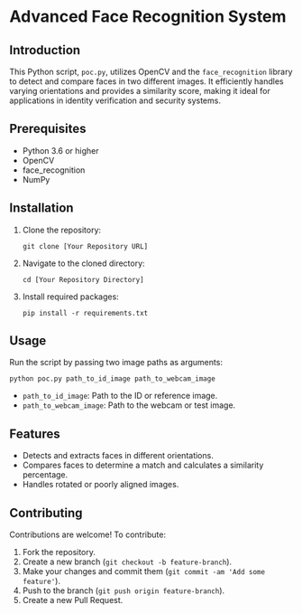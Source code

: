# Advanced Face Recognition System

## Introduction
This Python script, `poc.py`, utilizes OpenCV and the `face_recognition` library to detect and compare faces in two different images. It efficiently handles varying orientations and provides a similarity score, making it ideal for applications in identity verification and security systems.

## Prerequisites
- Python 3.6 or higher
- OpenCV
- face_recognition
- NumPy

## Installation
1. Clone the repository:
   ```
   git clone [Your Repository URL]
   ```
2. Navigate to the cloned directory:
   ```
   cd [Your Repository Directory]
   ```
3. Install required packages:
   ```
   pip install -r requirements.txt
   ```

## Usage
Run the script by passing two image paths as arguments:
```
python poc.py path_to_id_image path_to_webcam_image
```
- `path_to_id_image`: Path to the ID or reference image.
- `path_to_webcam_image`: Path to the webcam or test image.

## Features
- Detects and extracts faces in different orientations.
- Compares faces to determine a match and calculates a similarity percentage.
- Handles rotated or poorly aligned images.

## Contributing
Contributions are welcome! To contribute:
1. Fork the repository.
2. Create a new branch (`git checkout -b feature-branch`).
3. Make your changes and commit them (`git commit -am 'Add some feature'`).
4. Push to the branch (`git push origin feature-branch`).
5. Create a new Pull Request.
